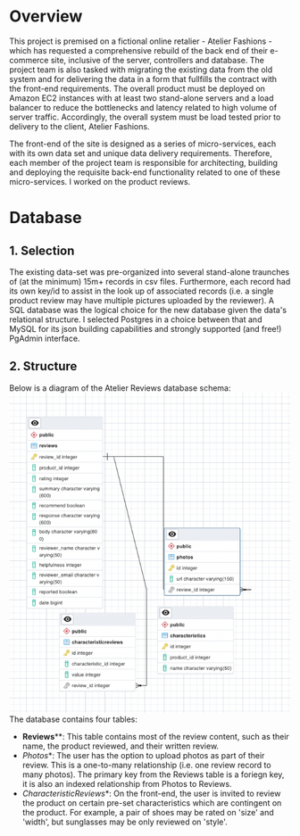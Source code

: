 # Overview

This project is premised on a fictional online retalier - Atelier Fashions - which has requested a comprehensive rebuild of the back end of their e-commerce site, inclusive of the server, controllers and database. The project team is also tasked with migrating the existing data from the old system and for delivering the data in a form that fullfills the contract with the front-end requirements. The overall product must be deployed on Amazon EC2 instances with at least two stand-alone servers and a load balancer to reduce the bottlenecks and latency related to high volume of server traffic. Accordingly, the overall system must be load tested prior to delivery to the client, Atelier Fashions.

The front-end of the site is designed as a series of micro-services, each with its own data set and unique data delivery requirements. Therefore, each member of the project team is responsible for architecting, building and deploying the requisite back-end functionality related to one of these micro-services. I worked on the product reviews. 

**<h1 text-decoration='underline'>Database</h1>**

**<h2>1. Selection</h2>** 
The existing data-set was pre-organized into several stand-alone traunches of (at the minimum) 15m+ records in csv files. Furthermore, each record had its own key/id to assist in the look up of associated records (i.e. a single product review may have multiple pictures uploaded by the reviewer). A SQL database was the logical choice for the new database given the data's relational structure.  I selected Postgres in a choice between that and MySQL for its json building capabilities and strongly supported (and free!) PgAdmin interface. 

**<h2>2. Structure </h2>** 
Below is a diagram of the Atelier Reviews database schema:
![Schema Diagram](./SDC_files/aReviews/ReviewsSchemaDiagram.png) The database contains four tables: 
* **<span>Reviews**</span>**: This table contains most of the review content, such as their name, the product reviewed, and their written review.
*  **<span>Photos*</span>**: The user has the option to upload photos as part of their review. This is a one-to-many relationship (i.e. one review record to many photos). The primary key from the Reviews table is a foriegn key, it is also an indexed relationship from Photos to Reviews.
*  **<span>CharacteristicReviews*</span>**: On the front-end, the user is invited to review the product on certain pre-set characteristics which are contingent on the product. For example, a pair of shoes may be rated on 'size' and 'width', but sunglasses may be only reviewed on 'style'.   
